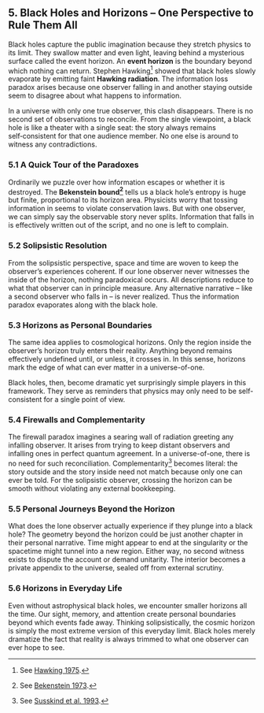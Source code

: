 ## 5. Black Holes and Horizons – One Perspective to Rule Them All
Black holes capture the public imagination because they stretch physics to its limit.
They swallow matter and even light, leaving behind a mysterious surface called the event horizon.
An **event horizon** is the boundary beyond which nothing can return.
Stephen Hawking[^ch5-hawking] showed that black holes slowly evaporate by emitting faint **Hawking radiation**.
The information loss paradox arises because one observer falling in and another staying outside seem to disagree about what happens to information.

In a universe with only one true observer, this clash disappears.
There is no second set of observations to reconcile.
From the single viewpoint, a black hole is like a theater with a single seat: the story always remains self‑consistent for that one audience member.
No one else is around to witness any contradictions.

### 5.1 A Quick Tour of the Paradoxes
Ordinarily we puzzle over how information escapes or whether it is destroyed.
The **Bekenstein bound[^ch5-bekenstein]** tells us a black hole’s entropy is huge but finite, proportional to its horizon area.
Physicists worry that tossing information in seems to violate conservation laws.
But with one observer, we can simply say the observable story never splits.
Information that falls in is effectively written out of the script, and no one is left to complain.

### 5.2 Solipsistic Resolution
From the solipsistic perspective, space and time are woven to keep the observer’s experiences coherent.
If our lone observer never witnesses the inside of the horizon, nothing paradoxical occurs.
All descriptions reduce to what that observer can in principle measure.
Any alternative narrative – like a second observer who falls in – is never realized.
Thus the information paradox evaporates along with the black hole.

### 5.3 Horizons as Personal Boundaries
The same idea applies to cosmological horizons.
Only the region inside the observer’s horizon truly enters their reality.
Anything beyond remains effectively undefined until, or unless, it crosses in.
In this sense, horizons mark the edge of what can ever matter in a universe-of-one.

Black holes, then, become dramatic yet surprisingly simple players in this framework.
They serve as reminders that physics may only need to be self-consistent for a single point of view.

### 5.4 Firewalls and Complementarity
The firewall paradox imagines a searing wall of radiation greeting any infalling observer.
It arises from trying to keep distant observers and infalling ones in perfect quantum agreement.
In a universe-of-one, there is no need for such reconciliation.
Complementarity[^ch5-susskind] becomes literal: the story outside and the story inside need not match because only one can ever be told.
For the solipsistic observer, crossing the horizon can be smooth without violating any external bookkeeping.

### 5.5 Personal Journeys Beyond the Horizon
What does the lone observer actually experience if they plunge into a black hole?
The geometry beyond the horizon could be just another chapter in their personal narrative.
Time might appear to end at the singularity or the spacetime might tunnel into a new region.
Either way, no second witness exists to dispute the account or demand unitarity.
The interior becomes a private appendix to the universe, sealed off from external scrutiny.

### 5.6 Horizons in Everyday Life
Even without astrophysical black holes, we encounter smaller horizons all the time.
Our sight, memory, and attention create personal boundaries beyond which events fade away.
Thinking solipsistically, the cosmic horizon is simply the most extreme version of this everyday limit.
Black holes merely dramatize the fact that reality is always trimmed to what one observer can ever hope to see.

[^ch5-hawking]: See [Hawking 1975](references.md#hawking1975).
[^ch5-bekenstein]: See [Bekenstein 1973](references.md#bekenstein1973).
[^ch5-susskind]: See [Susskind et al. 1993](references.md#susskind1993).
